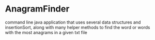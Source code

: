 # AnagramFinder
command line java application that uses several data structures and insertionSort, along with many helper methods to find the word or words with the most anagrams in a given txt file
